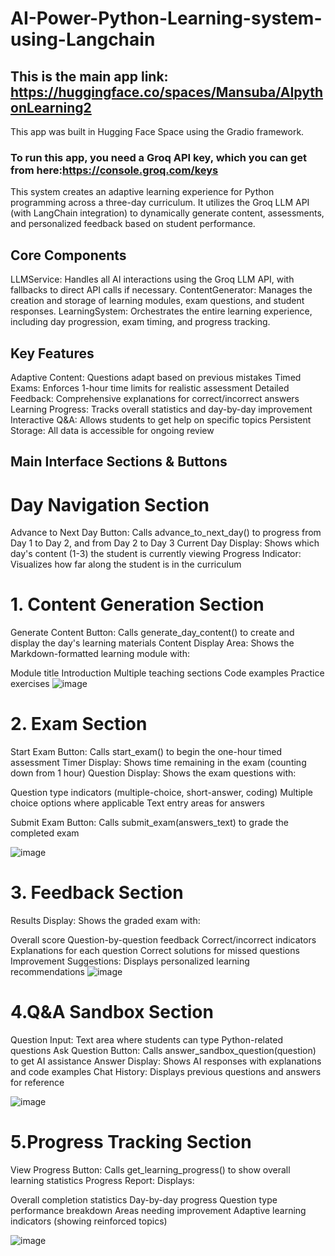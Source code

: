 # AI-Power-Python-Learning-system-using-Langchain
## This is the main app link: https://huggingface.co/spaces/Mansuba/AIpythonLearning2
This app was built in Hugging Face Space using the Gradio framework.
### To run this app, you need a Groq API key, which you can get from here:https://console.groq.com/keys



This system creates an adaptive learning experience for Python programming across a three-day curriculum. It utilizes the Groq LLM API (with LangChain integration) to dynamically generate content, assessments, and personalized feedback based on student performance.

## Core Components
LLMService: Handles all AI interactions using the Groq LLM API, with fallbacks to direct API calls if necessary.
ContentGenerator: Manages the creation and storage of learning modules, exam questions, and student responses.
LearningSystem: Orchestrates the entire learning experience, including day progression, exam timing, and progress tracking.

## Key Features

Adaptive Content: Questions adapt based on previous mistakes
Timed Exams: Enforces 1-hour time limits for realistic assessment
Detailed Feedback: Comprehensive explanations for correct/incorrect answers
Learning Progress: Tracks overall statistics and day-by-day improvement
Interactive Q&A: Allows students to get help on specific topics
Persistent Storage: All data is accessible for ongoing review

## Main Interface Sections & Buttons

# Day Navigation Section

Advance to Next Day Button: Calls advance_to_next_day() to progress from Day 1 to Day 2, and from Day 2 to Day 3
Current Day Display: Shows which day's content (1-3) the student is currently viewing
Progress Indicator: Visualizes how far along the student is in the curriculum



# 1. Content Generation Section

Generate Content Button: Calls generate_day_content() to create and display the day's learning materials
Content Display Area: Shows the Markdown-formatted learning module with:

Module title
Introduction
Multiple teaching sections
Code examples
Practice exercises
![image](https://github.com/user-attachments/assets/02b9a134-71dc-4acc-b47c-d0eb5e844fd2)




# 2. Exam Section

Start Exam Button: Calls start_exam() to begin the one-hour timed assessment
Timer Display: Shows time remaining in the exam (counting down from 1 hour)
Question Display: Shows the exam questions with:

Question type indicators (multiple-choice, short-answer, coding)
Multiple choice options where applicable
Text entry areas for answers

Submit Exam Button: Calls submit_exam(answers_text) to grade the completed exam

![image](https://github.com/user-attachments/assets/4f61472e-5544-4893-8529-cc7887c27331)

# 3. Feedback Section

Results Display: Shows the graded exam with:

Overall score
Question-by-question feedback
Correct/incorrect indicators
Explanations for each question
Correct solutions for missed questions
Improvement Suggestions: Displays personalized learning recommendations
![image](https://github.com/user-attachments/assets/b478474a-5f05-409f-bb3f-b7084a97d3a1)


 
 # 4.Q&A Sandbox Section

Question Input: Text area where students can type Python-related questions
Ask Question Button: Calls answer_sandbox_question(question) to get AI assistance
Answer Display: Shows AI responses with explanations and code examples
Chat History: Displays previous questions and answers for reference

![image](https://github.com/user-attachments/assets/0515b7ad-4a51-4db7-90b3-68853375eb35)
# 5.Progress Tracking Section

View Progress Button: Calls get_learning_progress() to show overall learning statistics
Progress Report: Displays:

Overall completion statistics
Day-by-day progress
Question type performance breakdown
Areas needing improvement
Adaptive learning indicators (showing reinforced topics)

![image](https://github.com/user-attachments/assets/871735ed-babc-4ef4-9c33-7163eb3f290f)




